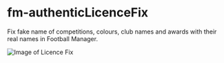 # fm-authenticLicenceFix
Fix fake name of competitions, colours, club names and awards with their real names in Football Manager.

![Image of Licence Fix](https://i.ibb.co/hVhcTFx/Screenshot-2019-10-23-09-24-32.png)
